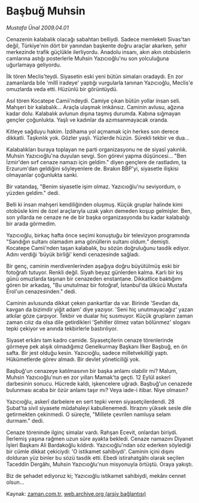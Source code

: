 # Başbuğ Muhsin

*Mustafa Ünal 2009.04.01*

<tr><td class="metin" colspan="2" style="padding-top: 20px; padding-left: 5px; padding-right: 10px;">Cenazenin kalabalık olacağı sabahtan belliydi. Sadece memleketi Sivas'tan değil, Türkiye'nin dört bir yanından başkente doğru araçlar akarken, şehir merkezinde trafik güçlükle ilerliyordu. Anadolu insanı, akın akın otobüslerin camlarına astığı posterlerle Muhsin Yazıcıoğlu'nu son yolculuğuna uğurlamaya geliyordu.</td></tr><tr><td class="metin" colspan="2" style="padding-top: 20px; padding-left: 5px; padding-right: 10px;"><p> İlk tören Meclis'teydi. Siyasetin eski yeni bütün simaları oradaydı. En zor zamanlarda bile 'millî iradeye' yaptığı vurgularla tanınan Yazıcıoğlu, Meclis'e omuzlarda veda etti. Hüzünlü bir görüntüydü. 
<p> Asıl tören Kocatepe Camii'ndeydi. Camiye çıkan bütün yollar insan seli. Mahşeri bir kalabalık... Araçla ulaşmak imkânsız. Caminin avlusu, ağzına kadar dolu. Kalabalık avlunun dışına taşmış durumda. Kabına sığmayan gençler çoğunlukta. Yaşlı ve kadınlar da azımsanmayacak oranda. 
<p>Kitleye sağduyu hakim. İzdihama yol açmamak için herkes son derece dikkatli. Taşkınlık yok. Gözler yaşlı. Yüzlerde hüzün. Sürekli tekbir ve dua... 
<p>Kalabalıkları buraya toplayan ne parti organizasyonu ne de siyasî yakınlık. Muhsin Yazıcıoğlu'na duyulan sevgi. Son görevi yapma düşüncesi... "Ben İzmir'den sırf cenaze namazı için geldim." diyen gençlere de rastladım, ta Erzurum'dan geldiğini söyleyenlere de. Bırakın BBP'yi, siyasetle ilişkisi olmayanlar çoğunlukta sanki. 
<p> Bir vatandaş, "Benim siyasetle işim olmaz. Yazıcıoğlu'nu seviyordum, o yüzden geldim." dedi.
<p> Belli ki insan mahşeri kendiliğinden oluşmuş. Küçük gruplar halinde kimi otobüsle kimi de özel araçlarıyla uzak yakın demeden koşup gelmişler. Ben, son yıllarda ne cenaze ne de bir başka organizasyonda bu kadar kalabalığı bir arada görmedim. 
<p> Yazıcıoğlu, birkaç hafta önce seçimi konuştuğu bir televizyon programında "Sandığın sultanı olamadım ama gönüllerin sultanı oldum." demişti. Kocatepe Camii'nden taşan kalabalık, bu sözün doğruluğunu tasdik ediyor. Adını verdiği 'büyük birliği' kendi cenazesinde sağladı. 
<p> Bir genç, caminin merdivenlerinden aşağıya doğru büyütülmüş eski bir fotoğrafı tutuyor. Renkli değil. Siyah beyaz günlerden kalma. Karlı bir kış günü omuzlarda taşınan bir cenazeden enstantane. Dikkatlice baktığımı gören bir arkadaş, "Bu unutulmaz bir fotoğraf, İstanbul'da ülkücü Mustafa Erol'un cenazesinden." dedi. 
<p> Caminin avlusunda dikkat çeken pankartlar da var. Birinde 'Sevdan da, kavgan da bizimdir yiğit adam' diye yazıyor. 'Seni hiç unutmayacağız' yazan atkılar göze çarpıyor. Tekbir ve dualar hiç susmuyor. Küçük grupların zaman zaman cılız da olsa dile getirdikleri 'Şehitler ölmez vatan bölünmez' sloganı tepki çekiyor ve anında tekbirlerle bastırılıyor. 
<p> Siyaset erkânı tam kadro camide. Siyasetçilerin cenaze törenlerinde görmeye pek alışık olmadığımız Genelkurmay Başkanı İlker Başbuğ, en ön safta. Bir jest olduğu kesin. Yazıcıoğlu, sadece milletvekilliği yaptı. Hükümetlerde görev almadı. Bir devlet yöneticiliği yok. 
<p> Başbuğ'un cenazeye katılmasının bir başka anlamı olabilir mi? Malum, Muhsin Yazıcıoğlu'nun en zor yılları Mamak'ta geçti. 12 Eylül askerî darbesinin sonucu. Hücrede kaldı, işkencelere uğradı. Başbuğ'un cenazede bulunması acaba bir özür anlamı taşır mı? Veya iade-i itibar. Niye olmasın?
<p> Yazıcıoğlu, askerî darbelere en sert tepki veren siyasetçilerdendi. 28 Şubat'ta sivil siyasete müdahaleyi kabullenemedi. İtirazını yüksek sesle dile getirmekten çekinmedi. O süreçte, "Millete çevrilen namluya selam durmam." dedi. 
<p> Cenaze töreninde ilginç simalar vardı. Rahşan Ecevit, onlardan biriydi. İlerlemiş yaşına rağmen uzun süre ayakta bekledi. Cenaze namazını Diyanet İşleri Başkanı Ali Bardakoğlu kıldırdı. Yazıcıoğlu'ndan söz ederken söylediği bir cümle dikkat çekiciydi: 'O istikamet sahibiydi'. Caminin içini dışını dolduran yüz binler bu sözü tasdik etti. Ebedi istirahatgâhı olarak seçilen Taceddin Dergâhı, Muhsin Yazıcıoğlu'nun misyonuyla örtüştü. Oraya yakıştı. 
<p> Biz de şehadet ediyoruz ki; Yazıcıoğlu istikamet sahibiydi, mekânı cennet olsun... <br/></p></p></p></p></p></p></p></p></p></p></p></p></p></p></td></tr>

Kaynak: [zaman.com.tr](http://zaman.com.tr/yazar.do?yazino=832374), [web.archive.org (arşiv bağlantısı)](http://web.archive.org/web/20090408091448/http://www.zaman.com.tr:80/yazar.do?yazino=832374)
